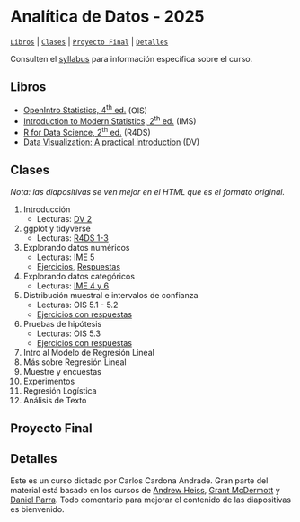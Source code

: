 # Analítica de Datos - 2025

[`Libros`](#libros) | [`Clases`](#clases) | [`Proyecto Final`](#proyecto-final) | [`Detalles`](#detalles)   

Consulten el [syllabus](https://rawcdn.githack.com/ccardonaandrade/analitica_2025/51e6ac9dd7cfc8ae96a8ce3692ed1692daf790eb/syllabus/syllabus.pdf) para información específica sobre el curso.

## Libros 

- [OpenIntro Statistics, 4<sup>th</sup> ed.](https://www.openintro.org/book/os/) (OIS)
- [Introduction to Modern Statistics, 2<sup>th</sup> ed.](https://openintro-ims.netlify.app/) (IMS)
- [R for Data Science, 2<sup>th</sup> ed.](https://r4ds.hadley.nz/) (R4DS)
- [Data Visualization: A practical introduction](https://socviz.co/) (DV)

## Clases 

*Nota: las diapositivas se ven mejor en el HTML que es el formato original.*

1. Introducción
    - Lecturas: [DV 2](https://socviz.co/gettingstarted.html#use-r-with-rstudio)
2. ggplot y tidyverse
    - Lecturas: [R4DS 1-3](https://r4ds.hadley.nz/data-visualize)
3. Explorando datos numéricos
    - Lecturas: [IME 5](https://openintro-ims.netlify.app/explore-numerical)
    - [Ejercicios](https://rawcdn.githack.com/ccardonaandrade/analitica_2025/99f0cd7da92299cce8d2ad5aee79119a6fb2be81/ejercicios/estatdesc/ejercicios.pdf), [Respuestas](https://rawcdn.githack.com/ccardonaandrade/analitica_2025/99f0cd7da92299cce8d2ad5aee79119a6fb2be81/ejercicios/estatdesc/soluciones.pdf)
4. Explorando datos categóricos
    - Lecturas: [IME 4 y 6](https://openintro-ims.netlify.app/explore-categorical)
5. Distribución muestral e intervalos de confianza
    - Lecturas: OIS 5.1 - 5.2
    - [Ejercicios con respuestas](https://rawcdn.githack.com/ccardonaandrade/analitica_2025/99f0cd7da92299cce8d2ad5aee79119a6fb2be81/ejercicios/int_conf/ejercicios.pdf)
6. Pruebas de hipótesis
    - Lecturas: OIS 5.3
    - [Ejercicios con respuestas](https://rawcdn.githack.com/ccardonaandrade/analitica_2025/99f0cd7da92299cce8d2ad5aee79119a6fb2be81/ejercicios/p_hipotesis/ejercicios.pdf)
7. Intro al Modelo de Regresión Lineal
8. Más sobre Regresión Lineal
9. Muestre y encuestas
10. Experimentos
11. Regresión Logística
12. Análisis de Texto

## Proyecto Final 

## Detalles 
Este es un curso dictado por Carlos Cardona Andrade. Gran parte del material está basado en los cursos de [Andrew Heiss](https://evalsp24.classes.andrewheiss.com/), [Grant McDermott](https://github.com/uo-ec607/lectures) y [Daniel Parra](https://danielfparra.github.io/). Todo comentario para mejorar el contenido de las diapositivas es bienvenido.
